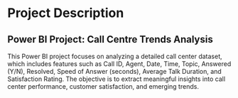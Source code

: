 # Project Description

## Power BI Project: Call Centre Trends Analysis
This Power BI project focuses on analyzing a detailed call center dataset, which includes features such as Call ID, Agent, Date, Time, Topic, Answered (Y/N), Resolved, Speed of Answer (seconds), Average Talk Duration, and Satisfaction Rating. The objective is to extract meaningful insights into call center performance, customer satisfaction, and emerging trends.
